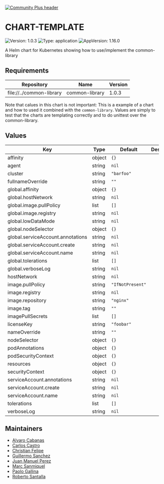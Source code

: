 [![Community Plus header](https://github.com/newrelic/opensource-website/raw/master/src/images/categories/Community_Plus.png)](https://opensource.newrelic.com/oss-category/#community-plus)

# CHART-TEMPLATE

![Version: 1.0.3](https://img.shields.io/badge/Version-1.0.3-informational?style=flat-square) ![Type: application](https://img.shields.io/badge/Type-application-informational?style=flat-square) ![AppVersion: 1.16.0](https://img.shields.io/badge/AppVersion-1.16.0-informational?style=flat-square)

A Helm chart for Kubernetes showing how to use/implement the common-library

## Requirements

| Repository | Name | Version |
|------------|------|---------|
| file://../common-library | common-library | 1.0.3 |

Note that calues in this chart is not important:
This is a example of a chart and how to used it combined with the `common-library`. Values are simply to test
that the charts are templating correctly and to do unittest over the common-library.

## Values

| Key | Type | Default | Description |
|-----|------|---------|-------------|
| affinity | object | `{}` |  |
| agent | string | `nil` |  |
| cluster | string | `"barfoo"` |  |
| fullnameOverride | string | `""` |  |
| global.affinity | object | `{}` |  |
| global.hostNetwork | string | `nil` |  |
| global.image.pullPolicy | list | `[]` |  |
| global.image.registry | string | `nil` |  |
| global.lowDataMode | string | `nil` |  |
| global.nodeSelector | object | `{}` |  |
| global.serviceAccount.annotations | string | `nil` |  |
| global.serviceAccount.create | string | `nil` |  |
| global.serviceAccount.name | string | `nil` |  |
| global.tolerations | list | `[]` |  |
| global.verboseLog | string | `nil` |  |
| hostNetwork | string | `nil` |  |
| image.pullPolicy | string | `"IfNotPresent"` |  |
| image.registry | string | `nil` |  |
| image.repository | string | `"nginx"` |  |
| image.tag | string | `""` |  |
| imagePullSecrets | list | `[]` |  |
| licenseKey | string | `"foobar"` |  |
| nameOverride | string | `""` |  |
| nodeSelector | object | `{}` |  |
| podAnnotations | object | `{}` |  |
| podSecurityContext | object | `{}` |  |
| resources | object | `{}` |  |
| securityContext | object | `{}` |  |
| serviceAccount.annotations | string | `nil` |  |
| serviceAccount.create | string | `nil` |  |
| serviceAccount.name | string | `nil` |  |
| tolerations | list | `[]` |  |
| verboseLog | string | `nil` |  |

## Maintainers

* [Alvaro Cabanas](https://github.com/alvarocabanas)
* [Carlos Castro](https://github.com/carlossscastro)
* [Christian Felipe](https://github.com/sigilioso)
* [Guillermo Sanchez](https://github.com/gsanchezgavier)
* [Juan Manuel Perez](https://github.com/kang-makes)
* [Marc Sanmiquel](https://github.com/marcsanmi)
* [Paolo Gallina](https://github.com/paologallinaharbur)
* [Roberto Santalla](https://github.com/roobre)
